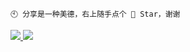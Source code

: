 ```
🕙 分享是一种美德，右上随手点个 🌟 Star，谢谢
```
<a href="https://hbowen.gitee.io/aw-ui-vue/">
<img src="https://aw-photo-app.oss-cn-guangzhou.aliyuncs.com/%E7%BB%84%E4%BB%B6%E5%BA%93%E6%96%87%E6%A1%A3/1.png"/>
</a>

<img src="https://aw-photo-app.oss-cn-guangzhou.aliyuncs.com/%E7%BB%84%E4%BB%B6%E5%BA%93%E6%96%87%E6%A1%A3/3.png"/>

